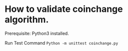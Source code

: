 # How to validate coinchange algorithm.

Prerequisite:
  Python3 installed.

Run Test Command
`Python -m unittest coinchange.py`

